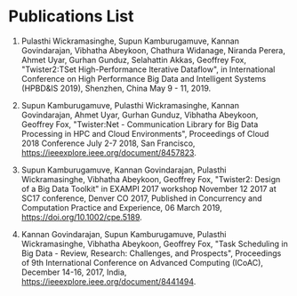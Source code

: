 # Publications List

1. Pulasthi Wickramasinghe, Supun Kamburugamuve, Kannan Govindarajan, Vibhatha Abeykoon, Chathura Widanage, Niranda Perera, Ahmet Uyar, Gurhan Gunduz, Selahattin Akkas, Geoffrey Fox, "Twister2:TSet High-Performance Iterative Dataflow", in International Conference on High Performance Big Data and Intelligent Systems (HPBD&IS 2019), Shenzhen, China May 9 - 11, 2019.

2. Supun Kamburugamuve, Pulasthi Wickramasinghe, Kannan Govindarajan, Ahmet Uyar, Gurhan Gunduz, Vibhatha Abeykoon, Geoffrey Fox, "Twister:Net - Communication Library for Big Data Processing in HPC and Cloud Environments", Proceedings of Cloud 2018 Conference July 2-7 2018, San Francisco, https://ieeexplore.ieee.org/document/8457823.

3. Supun Kamburugamuve, Kannan Govindarajan, Pulasthi Wickramasinghe, Vibhatha Abeykoon, Geoffrey Fox, "Twister2: Design of a Big Data Toolkit" in  EXAMPI 2017 workshop November 12 2017 at SC17  conference, Denver CO 2017, Published in Concurrency and Computation Practice and Experience, 06 March 2019, https://doi.org/10.1002/cpe.5189.

4. Kannan Govindarajan, Supun Kamburugamuve, Pulasthi Wickramasinghe, Vibhatha Abeykoon, Geoffrey Fox, "Task Scheduling in Big Data - Review, Research: Challenges, and Prospects", Proceedings of 9th International Conference on Advanced Computing (ICoAC), December 14-16, 2017, India, https://ieeexplore.ieee.org/document/8441494.
